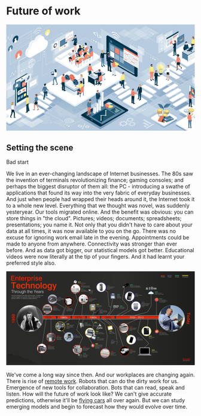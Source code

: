 # Future of work

<img src="futurework.jpg">

## Setting the scene

Bad start

We live in an ever-changing landscape of Internet businesses. The 80s saw the invention of terminals revolutionizing finance; gaming consoles; and perhaps the biggest disruptor of them all: the PC - introducing a swathe of applications that found its way into the very fabric of everyday businesses. And just when people had wrapped their heads around it, the Internet took it to a whole new level. Everything that we thought was novel, was suddenly yesteryear. Our tools migrated online. And the benefit was obvious: you can store things in "the cloud". Pictures; videos; documents; spreadsheets; presentations; you name it. Not only that you didn't have to care about your data at all times, it was now available to you on the go. There was no excuse for ignoring work email late in the evening. Appointments could be made to anyone from anywhere. Connectivity was stronger than ever before. And as data got bigger, our statistical models got better. Educational videos were now literally at the tip of your fingers. And it had learnt your preferred style also.

<img src="enterprise-technology-timeline.png">

We've come a long way since then. And our workplaces are changing again. There is rise of [remote work](https://www.fastcompany.com/90318974/the-rise-of-remote-working-will-continue). Robots that can do the dirty work for us. Emergence of new tools for collaboration. Bots that can read, speak and listen. How will the future of work look like? We can't give accurate predictions, otherwise it'll be [flying cars](https://www.youtube.com/watch?v=kAX9oVWhywA) all over again. But we can study emerging models and begin to forecast how they would evolve over time.
